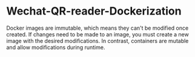 # Wechat-QR-reader-Dockerization
Docker images are immutable, which means they can't be modified once created. If changes need to be made to an image, you must create a new image with the desired modifications. In contrast, containers are mutable and allow modifications during runtime.
